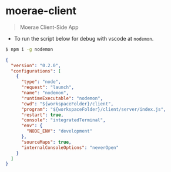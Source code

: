 # moerae-client

> Moerae Client-Side App

- To run the script below for debug with vscode at `nodemon`.

```bash
$ npm i -g nodemon
```

```json
{
  "version": "0.2.0",
  "configurations": [
    {
      "type": "node",
      "request": "launch",
      "name": "nodemon",
      "runtimeExecutable": "nodemon",
      "cwd": "${workspaceFolder}/client",
      "program": "${workspaceFolder}/client/server/index.js",
      "restart": true,
      "console": "integratedTerminal",
      "env": {
        "NODE_ENV": "development"
      },
      "sourceMaps": true,
      "internalConsoleOptions": "neverOpen"
    }
  ]
}
```
